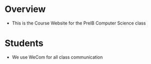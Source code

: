 # Overview
- This is the Course Website for the PreIB Computer Science class

# Students
- We use WeCom for all class communication

